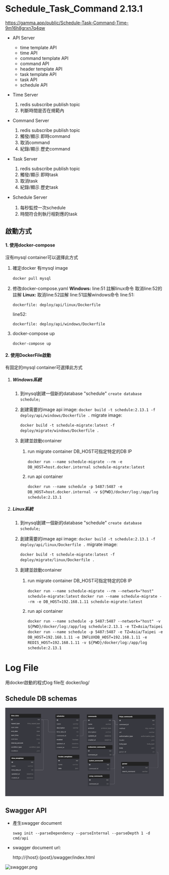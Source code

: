 # Schedule_Task_Command 2.13.1

https://gamma.app/public/Schedule-Task-Command-Time-9m16h8grxn7q4qw

* API Server

  * time template API
  * time API
  * command template API
  * command API
  * header template API
  * task template API
  * task API
  * schedule API
* Time Server
  1. redis subscribe publish topic
  2. 判斷時間是否在規範內
* Command Server
  1. redis subscribe publish topic
  2. 觸發/顯示 即時command
  3. 取消command
  4. 紀錄/顯示 歷史command
* Task Server
  1. redis subscribe publish topic
  2. 觸發/顯示 即時task
  3. 取消task
  4. 紀錄/顯示 歷史task
* Schedule Server
  1. 每秒監控一次schedule
  2. 時間符合則執行相對應的task

## 啟動方式

#### 1. 使用docker-compose

沒有mysql container可以選擇此方式

1. 確定docker 有mysql image

   `docker pull mysql`
2. 修改docker-compose.yaml
   **Windows:** line:51 註解linux命令 取消line:52的註解
   **Linux:** 取消line:52註解 line:51註解windows命令
   line:51:

   ```
   dockerfile: deploy/api/linux/Dockerfile
   ```

   line52:

   ```
   dockerfile: deploy/api/windows/Dockerfile
   ```
3. docker-compose up

   `docker-compose up`

#### 2. 使用DockerFile啟動

有固定的mysql container可選擇此方式

1. ##### Windows系統

   1. 到mysql創建一個新的database "schedule"
      `create database schedule;`
   2. 創建需要的image
      api image:
      `docker build -t schedule:2.13.1 -f deploy/api/windows/Dockerfile .`
      migrate image:

      `docker build -t schedule-migrate:latest -f deploy/migrate/windows/Dockerfile .`
   3. 創建並啟動container

      1. run migrate container
         DB_HOST可指定特定的DB IP

         `docker run --name schedule-migrate --rm -e DB_HOST=host.docker.internal schedule-migrate:latest`
      2. run api container

         `docker run --name schedule -p 5487:5487 -e DB_HOST=host.docker.internal -v ${PWD}/docker/log:/app/log schedule:2.13.1`
2. ##### Linux系統

   1. 到mysql創建一個新的database "schedule"
      `create database schedule;`
   2. 創建需要的image
      api image:
      `docker build -t schedule:2.13.1 -f deploy/api/linux/Dockerfile .`
      migrate image:

      `docker build -t schedule-migrate:latest -f deploy/migrate/linux/Dockerfile .`
   3. 創建並啟動container

      1. run migrate container
         DB_HOST可指定特定的DB IP

         `docker run --name schedule-migrate --rm --network="host" schedule-migrate:latest`
         `docker run --name schedule-migrate --rm -e DB_HOST=192.168.1.11 schedule-migrate:latest`
      2. run api container

         `docker run --name schedule -p 5487:5487 --network="host" -v ${PWD}/docker/log:/app/log schedule:2.13.1 -e TZ=Asia/Taipei`
         `docker run --name schedule -p 5487:5487 -e TZ=Asia/Taipei -e DB_HOST=192.168.1.11 -e INFLUXDB_HOST=192.168.1.11 -e REDIS_HOST=192.168.1.11 -v ${PWD}/docker/log:/app/log schedule:2.13.1`

# Log File

用docker啟動的程式log file在  docker/log/

## Schedule DB schemas

![db_schedule.png](image/db_schedule.png?t=1660386742232)

## Swagger API

* 產生swagger document

  ```
  swag init --parseDependency --parseInternal --parseDepth 1 -d cmd/api
  ````
* swagger document url:

  http://{host}:{post}/swagger/index.html

![swagger.png](image/swagger.png)
